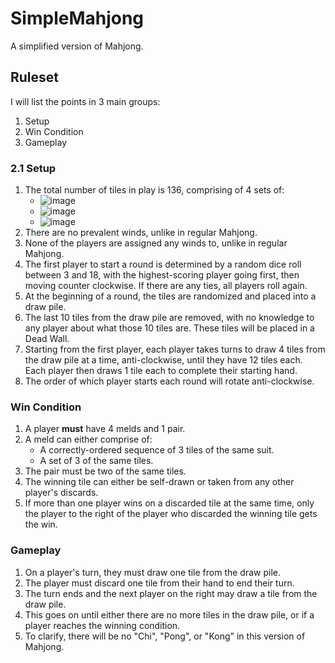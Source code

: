 # SimpleMahjong
A simplified version of Mahjong.

## Ruleset

I will list the points in 3 main groups:
1. Setup
2. Win Condition
3. Gameplay

### 2.1 Setup

1. The total number of tiles in play is 136, comprising of 4 sets of:
    - ![image](https://hackmd.io/_uploads/rJvgHNK9a.png)
    - ![image](https://hackmd.io/_uploads/HJaJB4F96.png)
    - ![image](https://hackmd.io/_uploads/rkHbBVK56.png)
2. There are no prevalent winds, unlike in regular Mahjong.
3. None of the players are assigned any winds to, unlike in regular Mahjong.
4. The first player to start a round is determined by a random dice roll between 3 and 18, with the highest-scoring player going first, then moving counter clockwise. If there are any ties, all players roll again.
5. At the beginning of a round, the tiles are randomized and placed into a draw pile.
6. The last 10 tiles from the draw pile are removed, with no knowledge to any player about what those 10 tiles are. These tiles will be placed in a Dead Wall.
7. Starting from the first player, each player takes turns to draw 4 tiles from the draw pile at a time, anti-clockwise, until they have 12 tiles each. Each player then draws 1 tile each to complete their starting hand.
8. The order of which player starts each round will rotate anti-clockwise.

### Win Condition

1. A player **must** have 4 melds and 1 pair.
2. A meld can either comprise of:
    - A correctly-ordered sequence of 3 tiles of the same suit.
    - A set of 3 of the same tiles.
3. The pair must be two of the same tiles.
4. The winning tile can either be self-drawn or taken from any other player's discards.
5. If more than one player wins on a discarded tile at the same time, only the player to the right of the player who discarded the winning tile gets the win.

### Gameplay

1. On a player's turn, they must draw one tile from the draw pile.
2. The player must discard one tile from their hand to end their turn.
3. The turn ends and the next player on the right may draw a tile from the draw pile.
4. This goes on until either there are no more tiles in the draw pile, or if a player reaches the winning condition.
5. To clarify, there will be no "Chi", "Pong", or "Kong" in this version of Mahjong.
